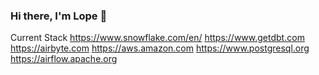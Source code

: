 ### Hi there, I'm Lope 👋

Current Stack https://www.snowflake.com/en/ https://www.getdbt.com https://airbyte.com https://aws.amazon.com https://www.postgresql.org https://airflow.apache.org

